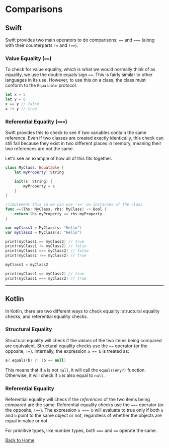 # Comparisons

## Swift
Swift provides two main operators to do comparisons: `==` and `===` (along with their counterparts `!=` and `!==`).

### Value Equality (`==`)
To check for value equality, which is what we would normally think of as equality, we use the double equals sign `==`. This is fairly similar to other languages in its use. However, to use this on a class, the class must conform to the `Equatable` protocol.
```Swift
let x = 5
let y = 6
x == y // false
x != y // true
```

### Referential Equality (`===`)
Swift provides this to check to see if two variables contain the same reference. Even if two classes are created exactly identically, this check can still fail because they exist in two different places in memory, meaning their two references are not the same.

Let's see an example of how all of this fits together.
```Swift
class MyClass: Equatable {
    let myProperty: String

    init(s: String) {
        myProperty = s
    }
}

//implement this so we can use '==' on instances of the class
func ==(lhs: MyClass, rhs: MyClass) -> Bool {
    return lhs.myProperty == rhs.myProperty
}

var myClass1 = MyClass(s: "Hello")
var myClass2 = MyClass(s: "Hello")

print(myClass1 == myClass2) // true
print(myClass1 != myClass2) // false
print(myClass1 === myClass2) // false
print(myClass1 !== myClass2) // true

myClass1 = myClass2

print(myClass1 == myClass2) // true
print(myClass1 === myClass2) // true
```

---

## Kotlin

In Kotlin, there are two different ways to check equality: structural equality checks, and referential equality checks.

### Structural Equality

Structural equality will check if the _values_ of the two items being compared are equivalent. Structural equality checks use the `==` operator (or the opposite, `!=`). Internally, the expression `a == b` is treated as:

```kotlin
a?.equals(b) ?: (b == null)
```

This means that if `a` is not `null`, it will call the `equals(Any?)` function. Otherwise, it will check if `b` is also equal to `null`.

### Referential Equality

Referential equality will check if the _references_ of the two items being compared are the same. Referential equality checks use the `===` operator (or the opposite, `!==`). The expression `a === b` will evaluate to true only if both `a` and `b` point to the same object or not, regardless of whether the objects are equal in value or not.

For primitive types, like number types, both `===` and `==` operate the same.

[Back to Home](../README.md)
